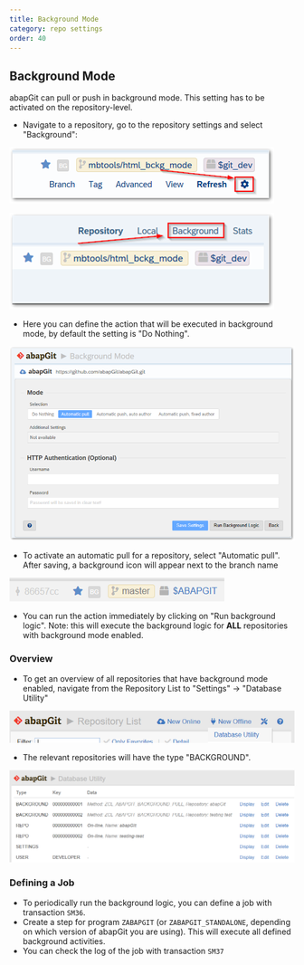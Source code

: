 ```yaml
---
title: Background Mode
category: repo settings
order: 40
---
```


## Background Mode

abapGit can pull or push in background mode. This setting has to be activated on the repository-level.

* Navigate to a repository, go to the repository settings and select "Background":

![](img/background_setting_1.png)

![](img/background_setting_2.png)

* Here you can define the action that will be executed in background mode, by default the setting is "Do Nothing". 

![](img/background_2.png)

* To activate an automatic pull for a repository, select "Automatic pull". After saving, a background icon will appear next to the branch name

![](img/background_3.png)

* You can run the action immediately by clicking on "Run background logic". Note: this will execute the background logic for **ALL** repositories with background mode enabled.

### Overview 

* To get an overview of all repositories that have background mode enabled, navigate from the Repository List to "Settings" -> "Database Utility"

![](img/background_5.png)

* The relevant repositories will have the type "BACKGROUND".

![](img/background_4.png)

### Defining a Job

* To periodically run the background logic, you can define a job with transaction `SM36`.
* Create a step for program `ZABAPGIT` (or `ZABAPGIT_STANDALONE`, depending on which version of abapGit you are using). This will execute all defined background activities.
* You can check the log of the job with transaction `SM37`
